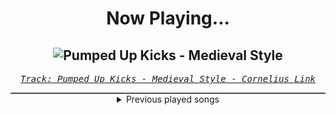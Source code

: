 <div align="center"> 
<h1>Now Playing...</h1>

![Pumped Up Kicks - Medieval Style](https://i.scdn.co/image/ab67616d00001e0223a0b0f0c32f3668d5156529)
--
_<samp><a href="https://open.spotify.com/track/5QvvENNiftT9duwAJKWhyB">Track: Pumped Up Kicks - Medieval Style - Cornelius Link</a></samp>_

<div style="border: 1px #4B5054 solid"></div>
<details>
  <summary>
    Previous played songs
  </summary>
  <table>
    <thead>
      <tr>
        <th>
          Artist
        </th>
        <th>
          Song
        </th>
        <th>
          Link
        </th>
      </tr>
    </thead>
    <tbody>
      <tr><td>Cornelius Link</td><td>Pumped Up Kicks - Medieval Style</td><td><a href="https://open.spotify.com/track/5QvvENNiftT9duwAJKWhyB">https://open.spotify.com/track/5QvvENNiftT9duwAJKWhyB</a></td></tr><tr><td>Beedle The Bardcore</td><td>Say My Name - Medieval Bardcore Version</td><td><a href="https://open.spotify.com/track/3w7nKHRnwfwEaASblrUxaD">https://open.spotify.com/track/3w7nKHRnwfwEaASblrUxaD</a></td></tr><tr><td>Joseph C. Phaze</td><td>Take on Me</td><td><a href="https://open.spotify.com/track/3deREmfjjYkKMfxnVz1X6l">https://open.spotify.com/track/3deREmfjjYkKMfxnVz1X6l</a></td></tr><tr><td>Cornelius Link</td><td>Wake Me Up - Medieval Style</td><td><a href="https://open.spotify.com/track/1v7eAashVWBU8R0bqQ5fNk">https://open.spotify.com/track/1v7eAashVWBU8R0bqQ5fNk</a></td></tr><tr><td>Stantough</td><td>Bye Bye Bye - Bardcore Instrumental</td><td><a href="https://open.spotify.com/track/2WFRGGDTD5coQtonoka2as">https://open.spotify.com/track/2WFRGGDTD5coQtonoka2as</a></td></tr><tr><td>Bard to the Core</td><td>Last Christmas - Bardcore</td><td><a href="https://open.spotify.com/track/65TG3Mj9ge0bW4UGYKZ4fG">https://open.spotify.com/track/65TG3Mj9ge0bW4UGYKZ4fG</a></td></tr><tr><td>Beedle The Bardcore</td><td>Survivor - Medieval Bardcore Version</td><td><a href="https://open.spotify.com/track/5X6wnk64dSdJrRkoBUcQlg">https://open.spotify.com/track/5X6wnk64dSdJrRkoBUcQlg</a></td></tr><tr><td>Modern Tiger</td><td>Now Or Never</td><td><a href="https://open.spotify.com/track/2SCcce7iblzWoz6esTG2iO">https://open.spotify.com/track/2SCcce7iblzWoz6esTG2iO</a></td></tr><tr><td>Upon A Burning Body</td><td>Killshot</td><td><a href="https://open.spotify.com/track/3F8Bjx90CZMEWADfHSImPN">https://open.spotify.com/track/3F8Bjx90CZMEWADfHSImPN</a></td></tr><tr><td>Peyton Parrish</td><td>Fist Into The Air</td><td><a href="https://open.spotify.com/track/0oczTqzcqhO2Jl7UllqvLl">https://open.spotify.com/track/0oczTqzcqhO2Jl7UllqvLl</a></td></tr><tr><td>Nerveless</td><td>Lovely</td><td><a href="https://open.spotify.com/track/6Lipd6qe08y3GRAMnYsgdx">https://open.spotify.com/track/6Lipd6qe08y3GRAMnYsgdx</a></td></tr><tr><td>Bad Omens</td><td>Miracle</td><td><a href="https://open.spotify.com/track/6zmpNKzUeuldTRYbVZwnrq">https://open.spotify.com/track/6zmpNKzUeuldTRYbVZwnrq</a></td></tr><tr><td>Anbu Monastir</td><td>Dattebayo 2</td><td><a href="https://open.spotify.com/track/2SGYQDbUA2W15PF1C2y3ZJ">https://open.spotify.com/track/2SGYQDbUA2W15PF1C2y3ZJ</a></td></tr><tr><td>Anbu Monastir</td><td>Dattebayo 2</td><td><a href="https://open.spotify.com/track/2SGYQDbUA2W15PF1C2y3ZJ">https://open.spotify.com/track/2SGYQDbUA2W15PF1C2y3ZJ</a></td></tr><tr><td>Anbu Monastir</td><td>Dattebayo 2</td><td><a href="https://open.spotify.com/track/2SGYQDbUA2W15PF1C2y3ZJ">https://open.spotify.com/track/2SGYQDbUA2W15PF1C2y3ZJ</a></td></tr><tr><td>Anbu Monastir</td><td>Dattebayo 2</td><td><a href="https://open.spotify.com/track/2SGYQDbUA2W15PF1C2y3ZJ">https://open.spotify.com/track/2SGYQDbUA2W15PF1C2y3ZJ</a></td></tr><tr><td>Motionless In White</td><td>Werewolf</td><td><a href="https://open.spotify.com/track/1e1rQNYCZToyBDDka1Io34">https://open.spotify.com/track/1e1rQNYCZToyBDDka1Io34</a></td></tr><tr><td>Spiritbox</td><td>Angel Eyes</td><td><a href="https://open.spotify.com/track/33WS5Qd5DwYtfIc4QFhGdK">https://open.spotify.com/track/33WS5Qd5DwYtfIc4QFhGdK</a></td></tr><tr><td>Ice Nine Kills</td><td>Meat & Greet</td><td><a href="https://open.spotify.com/track/4GxFq0SoA0QOsocHvtHIvL">https://open.spotify.com/track/4GxFq0SoA0QOsocHvtHIvL</a></td></tr><tr><td>Ice Nine Kills</td><td>Rainy Day</td><td><a href="https://open.spotify.com/track/3AkCkuC8LuRFEnvyKBQUOg">https://open.spotify.com/track/3AkCkuC8LuRFEnvyKBQUOg</a></td></tr>
    </tbody>
  </table>
</details>

</div>
